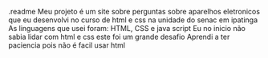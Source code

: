 .readme
Meu projeto é um site sobre perguntas sobre aparelhos eletronicos que eu desenvolvi no curso de html e css na unidade do senac em ipatinga
As linguagens que usei foram: HTML, CSS e java script
Eu no inicio não sabia lidar com html e css este foi um grande desafio
Aprendi a ter paciencia pois não é facil usar html
